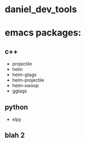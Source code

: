 # daniel_dev_tools

# emacs packages:

## c++
- projectile
- helm
- helm-gtags
- helm-projectile
- helm-swoop
- ggtags

## python
- elpy

## blah 2

